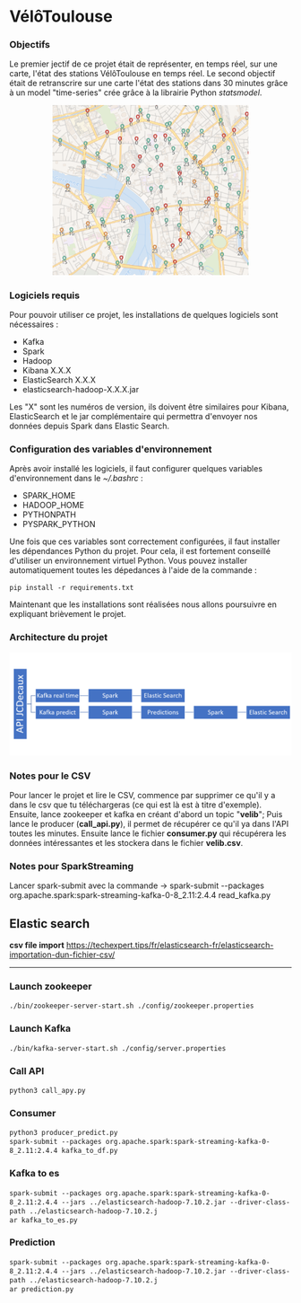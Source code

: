 # VélôToulouse

### Objectifs
Le premier jectif de ce projet était de représenter, en temps réel, sur une carte, l'état des stations VélôToulouse en temps réel.
Le second objectif était de retranscrire sur une carte l'état des stations dans 30 minutes grâce à un model "time-series" crée
grâce à la librairie Python *statsmodel*.

<p align="center">
  <img src="images/VeloToulouse.PNG" width="350" title="hover text">
</p>

### Logiciels requis

Pour pouvoir utiliser ce projet, les installations de quelques logiciels sont nécessaires :
- Kafka
- Spark
- Hadoop
- Kibana X.X.X
- ElasticSearch X.X.X
- elasticsearch-hadoop-X.X.X.jar

Les "X" sont les numéros de version, ils doivent être similaires pour Kibana, ElasticSearch et le jar complémentaire qui permettra
d'envoyer nos données depuis Spark dans Elastic Search.

### Configuration des variables d'environnement

Après avoir installé les logiciels, il faut configurer quelques variables d'environnement dans le *~/.bashrc* :
- SPARK_HOME
- HADOOP_HOME
- PYTHONPATH
- PYSPARK_PYTHON

Une fois que ces variables sont correctement configurées, il faut installer les dépendances Python du projet. Pour cela,
il est fortement conseillé d'utiliser un environnement virtuel Python.
Vous pouvez installer automatiquement toutes les dépedances à l'aide de la commande :
```
pip install -r requirements.txt
```


Maintenant que les installations sont réalisées nous allons poursuivre en expliquant brièvement le projet.

### Architecture du projet

<p align="center">
  <img src="images/graph_application.png" width="750" title="hover text">
</p>



### Notes pour le CSV

Pour lancer le projet et lire le CSV, commence par supprimer ce qu'il y a dans le csv que tu téléchargeras (ce qui est là est à titre d'exemple). Ensuite, lance zookeeper 
et kafka en créant d'abord un topic "**velib**";
Puis lance le producer (**call_api.py**), il permet de récupérer ce qu'il ya dans l'API toutes les minutes. Ensuite lance le fichier **consumer.py** qui récupérera les données
intéressantes et les stockera dans le fichier **velib.csv**.

### Notes pour SparkStreaming 

Lancer spark-submit avec la commande ->  spark-submit --packages org.apache.spark:spark-streaming-kafka-0-8_2.11:2.4.4 read_kafka.py  


## Elastic search
**csv file import**
https://techexpert.tips/fr/elasticsearch-fr/elasticsearch-importation-dun-fichier-csv/

---
### Launch zookeeper
```
./bin/zookeeper-server-start.sh ./config/zookeeper.properties
```

### Launch Kafka
```
./bin/kafka-server-start.sh ./config/server.properties
```

### Call API 
```
python3 call_apy.py
```

### Consumer
```
python3 producer_predict.py
spark-submit --packages org.apache.spark:spark-streaming-kafka-0-8_2.11:2.4.4 kafka_to_df.py
```

### Kafka to es
```
spark-submit --packages org.apache.spark:spark-streaming-kafka-0-8_2.11:2.4.4 --jars ../elasticsearch-hadoop-7.10.2.jar --driver-class-path ../elasticsearch-hadoop-7.10.2.j
ar kafka_to_es.py
```

### Prediction
```
spark-submit --packages org.apache.spark:spark-streaming-kafka-0-8_2.11:2.4.4 --jars ../elasticsearch-hadoop-7.10.2.jar --driver-class-path ../elasticsearch-hadoop-7.10.2.j
ar prediction.py
```





